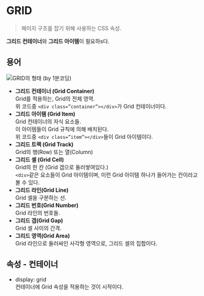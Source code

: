 # GRID
  > 페이지 구조를 잡기 위해 사용하는 CSS 속성.

  **그리드 컨테이너**와 **그리드 아이템**이 필요하s다.

  ## 용어
  <img src="https://studiomeal.com/wp-content/uploads/2020/01/03-2.jpg" alt="GRID의 형태 (by 1분코딩)">
  
  - **그리드 컨테이너 (Grid Container)**  
    Grid를 적용하는, Grid의 전체 영역.  
    위 코드중 `<div class=”container”></div>`가 Grid 컨테이너이다.
  - **그리드 아이템 (Grid Item)**  
    Grid 컨테이너의 자식 요소들.  
    이 아이템들이 Grid 규칙에 의해 배치된다.  
    위 코드중 `<div class=”item”></div>`들이 Grid 아이템이다.
  - **그리드 트랙 (Grid Track)**  
    Grid의 행(Row) 또는 열(Column)
  - **그리드 셀 (Grid Cell)**  
    Grid의 한 칸 (Grid 갭으로 둘러쌓여있다.)  
    `<div>`같은 요소들이 Grid 아이템이며, 이런 Grid 아이템 하나가 들어가는 칸이라고 볼 수 있다.
  - **그리드 라인(Grid Line)**  
    Grid 셀을 구분하는 선.
  - **그리드 번호(Grid Number)**  
    Grid 라인의 번호들.
  - **그리드 갭(Grid Gap)**  
    Grid 셀 사이의 간격.
  - **그리드 영역(Grid Area)**  
    Grid 라인으로 둘러싸인 사각형 영역으로, 그리드 셀의 집합이다.
  
  ## 속성 - 컨테이너
  - display: grid  
    컨테이너에 Grid 속성을 적용하는 것이 시작이다.
